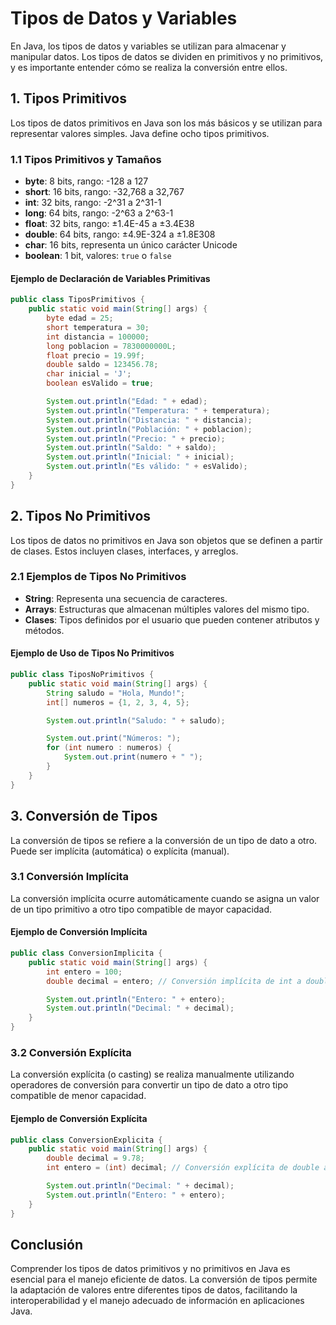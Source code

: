 # Tipos de Datos y Variables

En Java, los tipos de datos y variables se utilizan para almacenar y manipular datos. Los tipos de datos se dividen en primitivos y no primitivos, y es importante entender cómo se realiza la conversión entre ellos.

## 1. Tipos Primitivos

Los tipos de datos primitivos en Java son los más básicos y se utilizan para representar valores simples. Java define ocho tipos primitivos.

### 1.1 Tipos Primitivos y Tamaños

- **byte**: 8 bits, rango: -128 a 127
- **short**: 16 bits, rango: -32,768 a 32,767
- **int**: 32 bits, rango: -2^31 a 2^31-1
- **long**: 64 bits, rango: -2^63 a 2^63-1
- **float**: 32 bits, rango: ±1.4E-45 a ±3.4E38
- **double**: 64 bits, rango: ±4.9E-324 a ±1.8E308
- **char**: 16 bits, representa un único carácter Unicode
- **boolean**: 1 bit, valores: `true` o `false`

#### Ejemplo de Declaración de Variables Primitivas

```java
public class TiposPrimitivos {
    public static void main(String[] args) {
        byte edad = 25;
        short temperatura = 30;
        int distancia = 100000;
        long poblacion = 7830000000L;
        float precio = 19.99f;
        double saldo = 123456.78;
        char inicial = 'J';
        boolean esValido = true;

        System.out.println("Edad: " + edad);
        System.out.println("Temperatura: " + temperatura);
        System.out.println("Distancia: " + distancia);
        System.out.println("Población: " + poblacion);
        System.out.println("Precio: " + precio);
        System.out.println("Saldo: " + saldo);
        System.out.println("Inicial: " + inicial);
        System.out.println("Es válido: " + esValido);
    }
}
```

## 2. Tipos No Primitivos

Los tipos de datos no primitivos en Java son objetos que se definen a partir de clases. Estos incluyen clases, interfaces, y arreglos.

### 2.1 Ejemplos de Tipos No Primitivos

- **String**: Representa una secuencia de caracteres.
- **Arrays**: Estructuras que almacenan múltiples valores del mismo tipo.
- **Clases**: Tipos definidos por el usuario que pueden contener atributos y métodos.

#### Ejemplo de Uso de Tipos No Primitivos

```java
public class TiposNoPrimitivos {
    public static void main(String[] args) {
        String saludo = "Hola, Mundo!";
        int[] numeros = {1, 2, 3, 4, 5};

        System.out.println("Saludo: " + saludo);

        System.out.print("Números: ");
        for (int numero : numeros) {
            System.out.print(numero + " ");
        }
    }
}
```

## 3. Conversión de Tipos

La conversión de tipos se refiere a la conversión de un tipo de dato a otro. Puede ser implícita (automática) o explícita (manual).

### 3.1 Conversión Implícita

La conversión implícita ocurre automáticamente cuando se asigna un valor de un tipo primitivo a otro tipo compatible de mayor capacidad.

#### Ejemplo de Conversión Implícita

```java
public class ConversionImplicita {
    public static void main(String[] args) {
        int entero = 100;
        double decimal = entero; // Conversión implícita de int a double

        System.out.println("Entero: " + entero);
        System.out.println("Decimal: " + decimal);
    }
}
```

### 3.2 Conversión Explícita

La conversión explícita (o casting) se realiza manualmente utilizando operadores de conversión para convertir un tipo de dato a otro tipo compatible de menor capacidad.

#### Ejemplo de Conversión Explícita

```java
public class ConversionExplicita {
    public static void main(String[] args) {
        double decimal = 9.78;
        int entero = (int) decimal; // Conversión explícita de double a int

        System.out.println("Decimal: " + decimal);
        System.out.println("Entero: " + entero);
    }
}
```

## Conclusión

Comprender los tipos de datos primitivos y no primitivos en Java es esencial para el manejo eficiente de datos. La conversión de tipos permite la adaptación de valores entre diferentes tipos de datos, facilitando la interoperabilidad y el manejo adecuado de información en aplicaciones Java.
